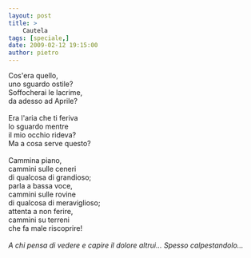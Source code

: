 ```yaml
---
layout: post
title: >
    Cautela
tags: [speciale,]
date: 2009-02-12 19:15:00
author: pietro
---
```

Cos'era quello,<br/>uno sguardo ostile?<br/>Soffocherai le lacrime,<br/>da adesso ad Aprile?<br/><br/>Era l'aria che ti feriva<br/>lo sguardo mentre<br/>il mio occhio rideva?<br/>Ma a cosa serve questo?<br/><br/>Cammina piano,<br/>cammini sulle ceneri<br/>di qualcosa di grandioso;<br/>parla a bassa voce,<br/>cammini sulle rovine<br/>di qualcosa di meraviglioso;<br/>attenta a non ferire,<br/>cammini su terreni<br/>che fa male riscoprire!<br/><br/><span style="font-style: italic">A chi pensa di vedere e capire il dolore altrui... Spesso calpestandolo...</span>

